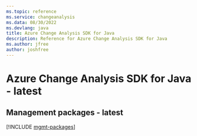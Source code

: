 ```yaml
---
ms.topic: reference
ms.service: changeanalysis
ms.data: 08/30/2022
ms.devlang: java
title: Azure Change Analysis SDK for Java
description: Reference for Azure Change Analysis SDK for Java
ms.author: jfree
author: joshfree
---
```

# Azure Change Analysis SDK for Java - latest

## Management packages - latest
[!INCLUDE [mgmt-packages](change-analysis-mgmt-index.md)]